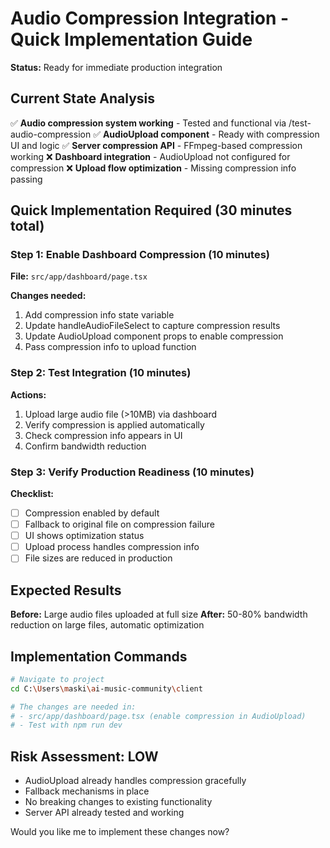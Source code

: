 # Audio Compression Integration - Quick Implementation Guide

**Status:** Ready for immediate production integration

## Current State Analysis
✅ **Audio compression system working** - Tested and functional via /test-audio-compression
✅ **AudioUpload component** - Ready with compression UI and logic
✅ **Server compression API** - FFmpeg-based compression working
❌ **Dashboard integration** - AudioUpload not configured for compression
❌ **Upload flow optimization** - Missing compression info passing

## Quick Implementation Required (30 minutes total)

### Step 1: Enable Dashboard Compression (10 minutes)

**File:** `src/app/dashboard/page.tsx`

**Changes needed:**
1. Add compression info state variable
2. Update handleAudioFileSelect to capture compression results
3. Update AudioUpload component props to enable compression
4. Pass compression info to upload function

### Step 2: Test Integration (10 minutes)

**Actions:**
1. Upload large audio file (>10MB) via dashboard
2. Verify compression is applied automatically
3. Check compression info appears in UI
4. Confirm bandwidth reduction

### Step 3: Verify Production Readiness (10 minutes)

**Checklist:**
- [ ] Compression enabled by default
- [ ] Fallback to original file on compression failure
- [ ] UI shows optimization status
- [ ] Upload process handles compression info
- [ ] File sizes are reduced in production

## Expected Results

**Before:** Large audio files uploaded at full size
**After:** 50-80% bandwidth reduction on large files, automatic optimization

## Implementation Commands

```bash
# Navigate to project
cd C:\Users\maski\ai-music-community\client

# The changes are needed in:
# - src/app/dashboard/page.tsx (enable compression in AudioUpload)
# - Test with npm run dev
```

## Risk Assessment: **LOW**
- AudioUpload already handles compression gracefully
- Fallback mechanisms in place
- No breaking changes to existing functionality
- Server API already tested and working

Would you like me to implement these changes now?